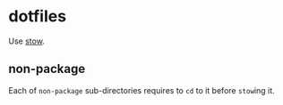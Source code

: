 # dotfiles

Use [stow](https://www.gnu.org/software/stow/manual/stow.html).

## non-package
Each of `non-package` sub-directories requires to `cd` to it before `stow`ing it.

